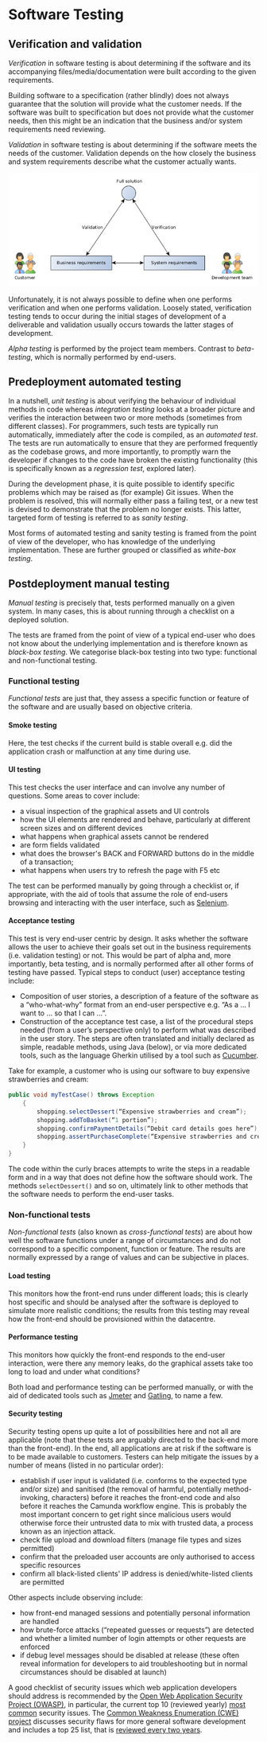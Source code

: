 # Software Testing

## Verification and validation

_Verification_ in software testing is about determining if the software and its accompanying files/media/documentation were built according to the given requirements.

Building software to a specification (rather blindly) does not always guarantee that the solution will provide what the customer needs. If the software was built to specification but does not provide what the customer needs, then this might be an indication that the business and/or system requirements need reviewing.

_Validation_ in software testing is about determining if the software meets the needs of the customer. Validation depends on the how closely the business and system requirements describe what the customer actually wants.

![Validation and Verification](./images/validationVerification.png)

Unfortunately, it is not always possible to define when one performs verification and when one performs validation. Loosely stated, verification testing tends to occur during the initial stages of development of a deliverable and validation usually occurs towards the latter stages of development.

_Alpha testing_ is performed by the project team members. Contrast to _beta-testing_, which is normally performed by end-users.

## Predeployment automated testing

In a nutshell, _unit testing_ is about verifying the behaviour of individual methods in code whereas _integration testing_ looks at a broader picture and verifies the interaction between two or more methods (sometimes from different classes). For programmers, such tests are typically run automatically, immediately after the code is compiled, as an _automated test_. The tests are run automatically to ensure that they are performed frequently as the codebase grows, and more importantly, to promptly warn the developer if changes to the code have broken the existing functionality (this is specifically known as a _regression test_, explored later). 

During the development phase, it is quite possible to identify specific problems which may be raised as (for example) Git issues. When the problem is resolved, this will normally either pass a failing test, or a new test is devised to demonstrate that the problem no longer  exists. This latter, targeted form of testing is referred to as _sanity testing_.

Most forms of automated testing and sanity testing is framed from the point of view of the developer, who has knowledge of the underlying implementation. These are further grouped or classified as _white-box testing_.

## Postdeployment manual testing

_Manual testing_ is precisely that, tests performed manually on a given system. In many cases, this is about running through a checklist on a deployed solution. 

The tests are framed from the point of view of a typical end-user who does not know about the underlying implementation and is therefore known as _black-box testing_. We categorise black-box testing into two type: functional and non-functional testing.

### Functional testing

_Functional tests_ are just that, they assess a specific function or feature of the software and are usually based on objective criteria.

#### Smoke testing

Here, the test checks if the current build is stable overall e.g. did the application crash or malfunction at any time during use.

#### UI testing

This test checks the user interface and can involve any number of questions. Some areas to cover include:
+ a visual inspection of the graphical assets and UI controls
+ how the UI elements are rendered and behave, particularly at different screen sizes and on different devices
+ what happens when graphical assets cannot be rendered
+ are form fields validated
+ what does the browser's BACK and FORWARD buttons do in the middle of a transaction; 
+ what happens when users try to refresh the page with F5 etc

The test can be performed manually by going through a checklist or, if appropriate, with the aid of tools that assume the role of end-users browsing and interacting with the user interface, such as [Selenium](https://www.selenium.dev/).

#### Acceptance testing

This test is very end-user centric by design. It asks whether the software allows the user to achieve their goals set out in the business requirements (i.e. validation testing) or not. This would be part of alpha and, more importantly, beta testing, and is normally performed after all other forms of testing have passed. Typical steps to conduct (user) acceptance testing include:

+ Composition of user stories, a description of a feature of the software as a “who-what-why” format from an end-user perspective e.g. “As a ... I want to … so that I can …”. 
+ Construction of the acceptance test case, a list of the procedural steps needed (from a user’s perspective only) to perform what was described in the user story.  The steps are often translated and initially declared as simple, readable methods, using Java (below), or via more dedicated tools, such as the language Gherkin utilised by a tool such as [Cucumber](https://cucumber.io/).

Take for example, a customer who is using our software to buy expensive strawberries and cream:

```java
public void myTestCase() throws Exception
    {
        shopping.selectDessert(“Expensive strawberries and cream”);
        shopping.addToBasket(“1 portion”);
        shopping.confirmPaymentDetails(“Debit card details goes here”);
        shopping.assertPurchaseComplete(“Expensive strawberries and cream”);
    }
}
```

The code within the curly braces attempts to write the steps in a readable form and in a way that does not define how the software should work. The methods ```selectDessert()``` and so on, ultimately link to other methods that the software needs to perform the end-user tasks.

### Non-functional tests

_Non-functional tests_ (also known as _cross-functional tests_) are about how well the software functions under a range of circumstances and do not correspond to a specific component, function or feature. The results are normally expressed by a range of values and can be subjective in places. 

#### Load testing

This monitors how the front-end runs under different loads; this is clearly host specific and should be analysed after the software is deployed to simulate more realistic conditions; the results from this testing may reveal how the front-end should be provisioned within the datacentre.

#### Performance testing

This monitors how quickly the front-end responds to the end-user interaction, were there any memory leaks, do the graphical assets take too long to load and under what conditions?

Both load and performance testing can be performed manually, or with the aid of dedicated tools such as [Jmeter](https://jmeter.apache.org/) and [Gatling](https://gatling.io/), to name a few. 

#### Security testing

Security testing opens up quite a lot of possibilities here and not all are applicable (note that these tests are arguably directed to the back-end more than the front-end). In the end, all applications are at risk if the software is to be made available to customers. Testers can help mitigate the issues by a number of means (listed in no particular order):
+ establish if user input is validated (i.e. conforms to the expected type and/or size) and sanitised (the removal of harmful, potentially method-invoking, characters) before it reaches the front-end code and also before it reaches the Camunda workflow engine. This is probably the most important concern to get right since malicious users would otherwise force their untrusted data to mix with trusted data, a process known as an injection attack.
+ check file upload and download filters (manage file types and sizes permitted)
+ confirm that the preloaded user accounts are only authorised to access specific resources
+ confirm all black-listed clients' IP address is denied/white-listed clients are permitted

Other aspects include observing include:
+ how front-end managed sessions and potentially personal information are handled
+ how brute-force attacks (“repeated guesses or requests”) are detected and whether a limited number of login attempts or other requests are enforced
+ if debug level messages should be disabled at release (these often reveal information for developers to aid troubleshooting but in normal circumstances should be disabled at launch)

A good checklist of security issues which web application developers should address is recommended by the [Open Web Application Security Project (OWASP)](https://owasp.org/), in particular, the current top 10 (reviewed yearly) [most common](https://owasp.org/www-project-top-ten/) security issues. The [Common Weakness Enumeration (CWE) project](https://cwe.mitre.org) discusses security flaws for more general software development and includes a top 25 list, that is [reviewed every two years](https://cwe.mitre.org/top25/index.html).

